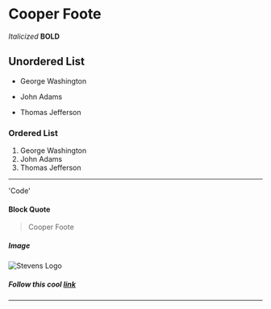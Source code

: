 # Cooper Foote
*Italicized*
**BOLD**
## Unordered List
- George Washington
* John Adams
+ Thomas Jefferson
### Ordered List
1. George Washington
1. John Adams
1. Thomas Jefferson
---
'Code'
#### Block Quote
> Cooper Foote
##### Image
![Stevens Logo](https://encrypted-tbn0.gstatic.com/images?q=tbn:ANd9GcQ45GZEOnVrR5PVJeY95ao65QqnQBBs4HqO7pBe-cQeMg&s)
##### Follow this cool [link](https://www.stevens.edu/)
---
